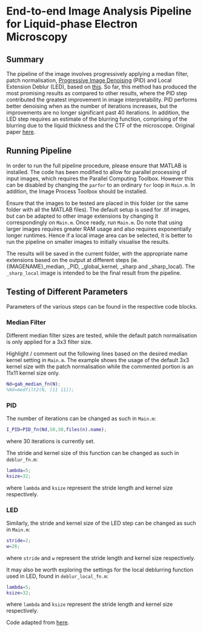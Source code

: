 # End-to-end Image Analysis Pipeline for Liquid-phase Electron Microscopy
## Summary
The pipeline of the image involves progressively applying a median filter, patch normalisation, [Progressive Image Denoising](https://ieeexplore.ieee.org/document/6820766) (PID) and Local Extension Deblur (LED), based on [this](https://dl.acm.org/doi/10.1145/1276377.1276379). So far, this method has produced the most promising results as compared to other results, where the PID step contributed the greatest improvement in image interpretability. PID performs better denoising when as the number of iterations increases, but the improvements are no longer significant past 40 iterations. In addition, the LED step requires an estimate of the blurring function, comprising of the blurring due to the liquid thickness and the CTF of the microscope. Original paper [here](https://onlinelibrary.wiley.com/doi/full/10.1111/jmi.12889).

## Running Pipeline
In order to run the full pipeline procedure, please ensure that MATLAB is installed. The code has been modified to allow for parallel processing of input images, which requires the Parallel Computing Toolbox. However this can be disabled by changing the `parfor` to an ordinary `for` loop in `Main.m`. In addition, the Image Process Toolbox should be installed.

Ensure that the images to be tested are placed in this folder (or the same folder with all the MATLAB files). The default setup is used for .tif images, but can be adapted to other image extensions by changing it correspondingly on `Main.m`. Once ready, run `Main.m`. Do note that using larger images requires greater RAM usage and also requires exponentially longer runtimes. Hence if a local image area can be selected, it is better to run the pipeline on smaller images to initially visualise the results.

The results will be saved in the current folder, with the appropriate name extensions based on the output at different steps (ie. {IMAGENAME}_median, _PID, _global_kernel, _sharp and _sharp_local). The `_sharp_local` image is intended to be the final result from the pipeline.

## Testing of Different Parameters
Parameters of the various steps can be found in the respective code blocks.

### Median Filter
Different median filter sizes are tested, while the default patch normalisation is only applied for a 3x3 filter size.

Highlight / comment out the following lines based on the desired median kernel setting in `Main.m`. The example shows the usage of the default 3x3 kernel size with the patch normalisation while the commented portion is an 11x11 kernel size only.

```matlab
Nd=gab_median_fn(N);
%Nd=medfilt2(N, [11 11]);
```

### PID
The number of iterations can be changed as such in `Main.m`:

```matlab
I_PID=PID_fn(Nd,50,30,files(n).name);
```

where 30 iterations is currently set.

The stride and kernel size of this function can be changed as such in `deblur_fn.m`:

```matlab
lambda=5;
ksize=32;
```
where `lambda` and `ksize` represent the stride length and kernel size respectively.

### LED
Similarly, the stride and kernel size of the LED step can be changed as such in `Main.m`:

```matlab
stride=2;
w=26;
```

where `stride` and `w` represent the stride length and kernel size respectively. 

It may also be worth exploring the settings for the local deblurring function used in LED, found in `deblur_local_fn.m`:

```matlab
lambda=5;
ksize=32;
```

where `lambda` and `ksize` represent the stride length and kernel size respectively.

Code adapted from [here](https://github.com/GabrieleMarchello/LPEM-post-processing-pipeline).